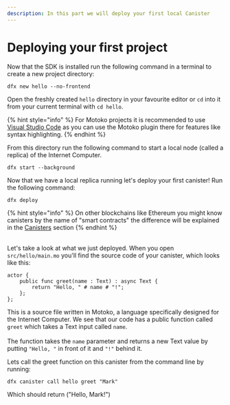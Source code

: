 ```yaml
---
description: In this part we will deploy your first local Canister
---
```


# Deploying your first project

Now that the SDK is installed run the following command in a terminal to create a new project directory:

```
dfx new hello --no-frontend
```

Open the freshly created `hello` directory  in your favourite editor or `cd` into it from your current terminal with `cd hello`.&#x20;

{% hint style="info" %}
For Motoko projects it is recommended to use [Visual Studio Code](https://code.visualstudio.com) as you can use the Motoko plugin there for features like syntax highlighting.
{% endhint %}

From this directory run the following command to start a local node (called a replica) of the Internet Computer.

```
dfx start --background
```

Now that we have a local replica running let's deploy your first canister! Run the following command:

```
dfx deploy
```

{% hint style="info" %}
On other blockchains like Ethereum you might know canisters by the name of "smart contracts" the difference will be explained in the [Canisters](../core-concepts/canisters/) section
{% endhint %}

\
Let's take a look at what we just deployed. When you open `src/hello/main.mo` you'll find the source code of your canister, which looks like this:

```
actor {
    public func greet(name : Text) : async Text {
        return "Hello, " # name # "!";
    };
};
```

This is a source file written in Motoko, a language specifically designed for the Internet Computer. We see that our code has a public function called `greet` which takes a Text input called `name`.\
\
The function takes the `name` parameter and returns a new Text value by putting `"Hello, "` in front of it and `"!"` behind it.&#x20;

Lets call the greet function on this canister from the command line by running:

```
dfx canister call hello greet "Mark"
```

Which should return ("Hello, Mark!")
